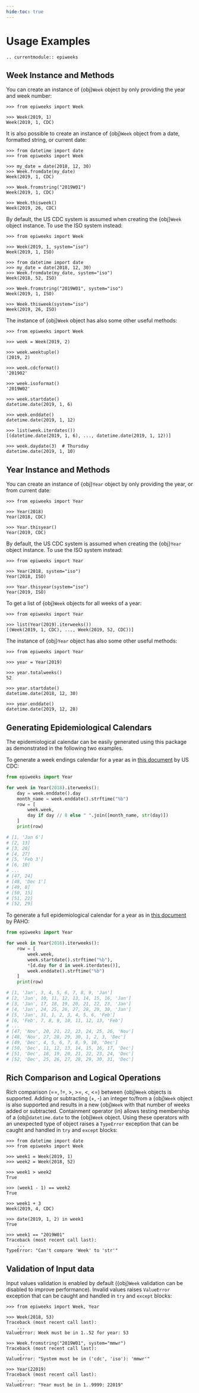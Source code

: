 ```yaml
---
hide-toc: true
---
```


# Usage Examples

```{eval-rst}
.. currentmodule:: epiweeks
```

## Week Instance and Methods

You can create an instance of {obj}`Week` object by only providing the year and
week number:

```pycon
>>> from epiweeks import Week

>>> Week(2019, 1)
Week(2019, 1, CDC)
```

It is also possible to create an instance of {obj}`Week` object from a date,
formatted string, or current date:

```pycon
>>> from datetime import date
>>> from epiweeks import Week

>>> my_date = date(2018, 12, 30)
>>> Week.fromdate(my_date)
Week(2019, 1, CDC)

>>> Week.fromstring("2019W01")
Week(2019, 1, CDC)

>>> Week.thisweek()
Week(2019, 26, CDC)
```

By default, the US CDC system is assumed when creating the {obj}`Week` object
instance. To use the ISO system instead:

```pycon
>>> from epiweeks import Week

>>> Week(2019, 1, system="iso")
Week(2019, 1, ISO)

>>> from datetime import date
>>> my_date = date(2018, 12, 30)
>>> Week.fromdate(my_date, system="iso")
Week(2018, 52, ISO)

>>> Week.fromstring("2019W01", system="iso")
Week(2019, 1, ISO)

>>> Week.thisweek(system="iso")
Week(2019, 26, ISO)
```

The instance of {obj}`Week` object has also some other useful methods:

```pycon
>>> from epiweeks import Week

>>> week = Week(2019, 2)

>>> week.weektuple()
(2019, 2)

>>> week.cdcformat()
'201902'

>>> week.isoformat()
'2019W02'

>>> week.startdate()
datetime.date(2019, 1, 6)

>>> week.enddate()
datetime.date(2019, 1, 12)

>>> list(week.iterdates())
[(datetime.date(2019, 1, 6), ..., datetime.date(2019, 1, 12))]

>>> week.daydate(3)  # Thursday
datetime.date(2019, 1, 10)
```

## Year Instance and Methods

You can create an instance of {obj}`Year` object by only providing the year, or
from current date:

```pycon
>>> from epiweeks import Year

>>> Year(2018)
Year(2018, CDC)

>>> Year.thisyear()
Year(2019, CDC)
```

By default, the US CDC system is assumed when creating the {obj}`Year` object
instance. To use the ISO system instead:

```pycon
>>> from epiweeks import Year

>>> Year(2018, system="iso")
Year(2018, ISO)

>>> Year.thisyear(system="iso")
Year(2019, ISO)
```

To get a list of {obj}`Week` objects for all weeks of a year:

```pycon
>>> from epiweeks import Year

>>> list(Year(2019).iterweeks())
[(Week(2019, 1, CDC), ..., Week(2019, 52, CDC))]
```

The instance of {obj}`Year` object has also some other useful methods:

```pycon
>>> from epiweeks import Year

>>> year = Year(2019)

>>> year.totalweeks()
52

>>> year.startdate()
datetime.date(2018, 12, 30)

>>> year.enddate()
datetime.date(2019, 12, 28)
```

## Generating Epidemiological Calendars

The epidemiological calendar can be easily generated using this package as
demonstrated in the following two examples.

To generate a week endings calendar for a year as in
[this document](https://wwwn.cdc.gov/nndss/document/W2018-19.pdf) by US CDC:

```python
from epiweeks import Year

for week in Year(2018).iterweeks():
    day = week.enddate().day
    month_name = week.enddate().strftime("%b")
    row = [
        week.week,
        day if day // 8 else " ".join([month_name, str(day)])
    ]
    print(row)

# [1, 'Jan 6']
# [2, 13]
# [3, 20]
# [4, 27]
# [5, 'Feb 3']
# [6, 10]
# ...
# [47, 24]
# [48, 'Dec 1']
# [49, 8]
# [50, 15]
# [51, 22]
# [52, 29]
```

To generate a full epidemiological calendar for a year as in
[this document](https://www.paho.org/hq/dmdocuments/2016/2016-cha-epidemiological-calendar.pdf)
by PAHO:

```python
from epiweeks import Year

for week in Year(2016).iterweeks():
    row = [
        week.week,
        week.startdate().strftime("%b"),
        *[d.day for d in week.iterdates()],
        week.enddate().strftime("%b")
    ]
    print(row)

# [1, 'Jan', 3, 4, 5, 6, 7, 8, 9, 'Jan']
# [2, 'Jan', 10, 11, 12, 13, 14, 15, 16, 'Jan']
# [3, 'Jan', 17, 18, 19, 20, 21, 22, 23, 'Jan']
# [4, 'Jan', 24, 25, 26, 27, 28, 29, 30, 'Jan']
# [5, 'Jan', 31, 1, 2, 3, 4, 5, 6, 'Feb']
# [6, 'Feb', 7, 8, 9, 10, 11, 12, 13, 'Feb']
# ...
# [47, 'Nov', 20, 21, 22, 23, 24, 25, 26, 'Nov']
# [48, 'Nov', 27, 28, 29, 30, 1, 2, 3, 'Dec']
# [49, 'Dec', 4, 5, 6, 7, 8, 9, 10, 'Dec']
# [50, 'Dec', 11, 12, 13, 14, 15, 16, 17, 'Dec']
# [51, 'Dec', 18, 19, 20, 21, 22, 23, 24, 'Dec']
# [52, 'Dec', 25, 26, 27, 28, 29, 30, 31, 'Dec']
```

## Rich Comparison and Logical Operations

Rich comparison (==, !=, >, >=, <, <=) between {obj}`Week` objects is supported.
Adding or subtracting (+, -) an integer to/from a {obj}`Week` object is also
supported and results in a new {obj}`Week` with that number of weeks added or
subtracted. Containment operator (in) allows testing membership of a
{obj}`datetime.date` to the {obj}`Week` object. Using these operators with an
unexpected type of object raises a `TypeError` exception that can be caught and
handled in `try` and `except` blocks:

```pycon
>>> from datetime import date
>>> from epiweeks import Week

>>> week1 = Week(2019, 1)
>>> week2 = Week(2018, 52)

>>> week1 > week2
True

>>> (week1 - 1) == week2
True

>>> week1 + 3
Week(2019, 4, CDC)

>>> date(2019, 1, 2) in week1
True

>>> week1 == "2019W01"
Traceback (most recent call last):
    ...
TypeError: "Can't compare 'Week' to 'str'"
```

## Validation of Input data

Input values validation is enabled by default ({obj}`Week` validation can be
disabled to improve performance). Invalid values raises `ValueError` exception
that can be caught and handled in `try` and `except` blocks:

```pycon
>>> from epiweeks import Week, Year

>>> Week(2018, 53)
Traceback (most recent call last):
    ...
ValueError: Week must be in 1..52 for year: 53

>>> Week.fromstring("2019W01", system="mmwr")
Traceback (most recent call last):
    ...
ValueError: "System must be in ('cdc', 'iso'): 'mmwr'"

>>> Year(22019)
Traceback (most recent call last):
    ...
ValueError: "Year must be in 1..9999: 22019"
```
